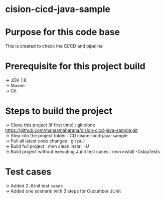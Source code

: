 # cision-cicd-java-sample

# Purpose for this code base
This is created to check the CI/CD and pipeline

# Prerequisite for this project build
-> JDK 1.8  
-> Maven  
-> Git

# Steps to build the project
-> Clone this project (if first time) : git clone https://github.com/manasmaharana/cision-cicd-java-sample.git  
-> Step into the project folder : CD cision-cicd-java-sample  
-> Pull all latest code changes : git pull  
-> Build full project : mvn clean install -U  
-> Build project without executing Junit test cases : mvn install -DskipTests  

# Test cases
-> Added 2 JUnit test cases  
-> Added one scenario with 3 steps for Cucumber JUnit  
